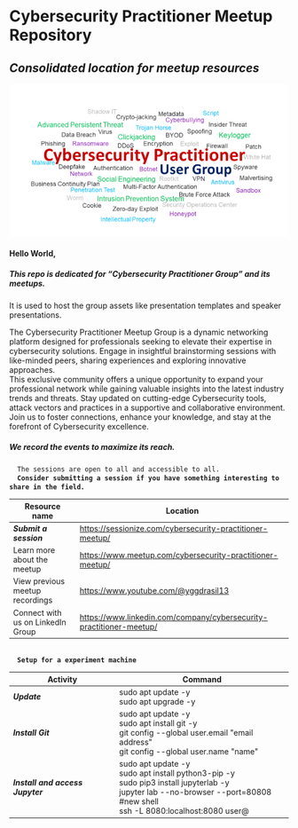 
<h1 class="code-line" data-line-start=0 data-line-end=1 ><a id="Microsoft_Governance_User_Group_Repository_0"></a>Cybersecurity Practitioner Meetup Repository</h1>
<h2 class="code-line" data-line-start=1 data-line-end=2 ><a id="_Consolidated_location_for_meetup_resources__1"></a><em>Consolidated location for meetup resources</em></h2>
<p class="has-line-data" data-line-start="3" data-line-end="4"><a href="https://www.meetup.com/cybersecurity-practitioner-meetup/"><img src="https://raw.githubusercontent.com/MeetupRepo/CybersecurityPractitionerMeetup/main/groupAssets/CSPM_logo.png" alt="N|Solid"></a></p>
<h4 class="code-line" data-line-start=5 data-line-end=6 ><a id="Hello_World_5"></a>Hello World,</h4>
<h5 class="code-line" data-line-start=7 data-line-end=8 ><a id="This_repo_is_dedicated_for_Microsoft_Governance_User_Group_and_its_meetups_7"></a>This repo is dedicated for “Cybersecurity Practitioner Group” and its meetups.</h5>
<p class="has-line-data" data-line-start="8" data-line-end="9">It is used to host the group assets like presentation templates and speaker presentations.</p>
<p class="has-line-data" data-line-start="10" data-line-end="12">The Cybersecurity Practitioner Meetup Group is a dynamic networking platform designed for professionals seeking to elevate their expertise in cybersecurity solutions. Engage in insightful brainstorming sessions with like-minded peers, sharing experiences and exploring innovative approaches.<br>
This exclusive community offers a unique opportunity to expand your professional network while gaining valuable insights into the latest industry trends and threats. Stay updated on cutting-edge Cybersecurity tools, attack vectors and practices in a supportive and collaborative environment. Join us to foster connections, enhance your knowledge, and stay at the forefront of Cybersecurity excellence.</p>
<h4 class="code-line" data-line-start=12 data-line-end=13 ><a id="_12"></a></h4>
<h5 class="code-line" data-line-start=13 data-line-end=14 ><a id="We_record_the_events_to_maximize_its_reach_13"></a>We record the events to maximize its reach.</h5>
<pre><code class="has-line-data" data-line-start="15" data-line-end="17" class="language-sh">  The sessions are open to all and accessible to all. 
  <b>Consider submitting a session if you have something interesting to share in the field.</b>
</code></pre>
<table class="table table-striped table-bordered">
<thead>
<tr>
<th>Resource name</th>
<th>Location</th>
</tr>
</thead>
<tbody>
<tr>
<td><b><i>Submit a session</i></b></td>
<td><a href="https://sessionize.com/cybersecurity-practitioner-meetup/">https://sessionize.com/cybersecurity-practitioner-meetup/</a></td>
</tr>
<tr>
<td>Learn more about the meetup</td>
<td><a href="https://www.meetup.com/cybersecurity-practitioner-meetup/">https://www.meetup.com/cybersecurity-practitioner-meetup/</a></td>
</tr>
<tr>
<td>View previous meetup recordings</td>
<td><a href="https://www.youtube.com/@yggdrasil13">https://www.youtube.com/@yggdrasil13</a></td>
</tr>
<tr>
<td>Connect with us on LinkedIn Group</td>
<td><a href="https://www.linkedin.com/company/cybersecurity-practitioner-meetup">https://www.linkedin.com/company/cybersecurity-practitioner-meetup/</a></td>
</tr>
</tbody>
</table>


<pre><code class="has-line-data" data-line-start="15" data-line-end="17" class="language-sh">
  <b>Setup for a experiment machine</b>
</code></pre>
<table class="table table-striped table-bordered">
<thead>
<tr>
<th>Activity</th>
<th>Command</th>
</tr>
</thead>
<tbody>
<tr>
<td><b><i>Update</i></b></td>
<td>sudo apt update -y <br>
sudo apt upgrade -y
</td>
</tr>
<tr>
<td><b><i>Install Git</i></b></td>
<td>
sudo apt update -y <br>
sudo apt install git -y <br>
git config --global user.email "email address" <br>
git config --global user.name "name"
</td>
</tr>
<tr>
<td><b><i>Install and access Jupyter</i></b></td>
<td>
sudo apt update -y <br>
sudo apt install python3-pip -y <br>
sudo pip3 install jupyterlab -y <br>
jupyter lab --no-browser --port=80808 <br>
#new shell <br>
ssh -L 8080:localhost:8080 user@<remote-server-name>
</td>
</tr>
</tbody>
</table>